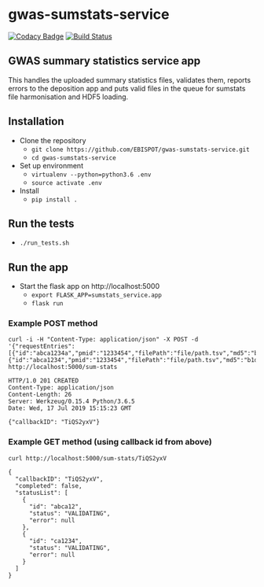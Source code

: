 # gwas-sumstats-service

[![Codacy Badge](https://api.codacy.com/project/badge/Grade/5d4d969b4a204439a9663cca413c8043)](https://www.codacy.com/app/hayhurst.jd/gwas-sumstats-service?utm_source=github.com&amp;utm_medium=referral&amp;utm_content=EBISPOT/gwas-sumstats-service&amp;utm_campaign=Badge_Grade)
[![Build Status](https://travis-ci.org/EBISPOT/gwas-sumstats-service.svg?branch=master)](https://travis-ci.org/EBISPOT/gwas-sumstats-service)
## GWAS summary statistics service app

This handles the uploaded summary statistics files, validates them, reports errors to the deposition app and puts valid files in the queue for sumstats file harmonisation and HDF5 loading.

## Installation

- Clone the repository
  - `git clone https://github.com/EBISPOT/gwas-sumstats-service.git`
  - `cd gwas-sumstats-service`
- Set up environment
  - `virtualenv --python=python3.6 .env`
  - `source activate .env`
- Install
  - `pip install .`
  
## Run the tests

- `./run_tests.sh`

## Run the app

- Start the flask app on http://localhost:5000
  - `export FLASK_APP=sumstats_service.app`
  - `flask run`

### Example POST method
```
curl -i -H "Content-Type: application/json" -X POST -d '{"requestEntries":[{"id":"abca1234a","pmid":"1233454","filePath":"file/path.tsv","md5":"b1d7e0a58d36502d59d036a17336ddf5","assembly":"38"},{"id":"abca1234","pmid":"1233454","filePath":"file/path.tsv","md5":"b1d7e0a58d36502d59d036a17336ddf5","assembly":"38"}]}' http://localhost:5000/sum-stats

HTTP/1.0 201 CREATED
Content-Type: application/json
Content-Length: 26
Server: Werkzeug/0.15.4 Python/3.6.5
Date: Wed, 17 Jul 2019 15:15:23 GMT

{"callbackID": "TiQS2yxV"}
```

### Example GET method (using callback id from above)
```
curl http://localhost:5000/sum-stats/TiQS2yxV

{
  "callbackID": "TiQS2yxV",
  "completed": false,
  "statusList": [
    {
      "id": "abca12",
      "status": "VALIDATING",
      "error": null
    },
    {
      "id": "ca1234",
      "status": "VALIDATING",
      "error": null
    }
  ]
}
```

